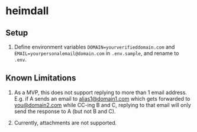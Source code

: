 # heimdall

## Setup

1. Define environment variables `DOMAIN=yourverifieddomain.com` and `EMAIL=yourpersonalemail@domain.com` in `.env.sample`, and rename to `.env`.

## Known Limitations

1. As a MVP, this does not support replying to more than 1 email address.
   E.g. if A sends an email to alias1@domain1.com which gets forwarded to you@domain2.com while CC-ing
   B and C, replying to that email will only send the response to A (but not B and C).

2. Currently, attachments are not supported.
